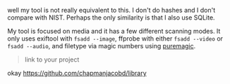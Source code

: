 well my tool is not really equivalent to this. I don't do hashes and I don't compare with NIST. Perhaps the only similarity is that I also use SQLite. 

My tool is focused on media and it has a few different scanning modes. It only uses exiftool with `fsadd --image`, ffprobe with either `fsadd --video` or `fsadd --audio`, and filetype via magic numbers using [puremagic](https://github.com/cdgriffith/puremagic/blob/master/puremagic/magic_data.json).

> link to your project

okay https://github.com/chapmanjacobd/library
